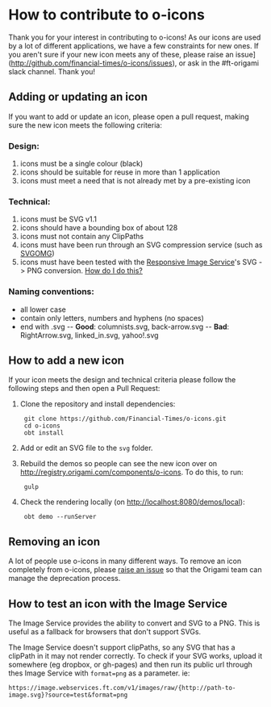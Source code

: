 # How to contribute to o-icons

Thank you for your interest in contributing to o-icons! As our icons are used by a lot of different applications, we have a few constraints for new ones. If you aren't sure if your new icon meets any of these, please raise an issue](http://github.com/financial-times/o-icons/issues), or ask in the #ft-origami slack channel.
Thank you!

## Adding or updating an icon

If you want to add or update an icon, please open a pull request, making sure the new icon meets the following criteria:

### Design:

1. icons must be a single colour (black)
1. icons should be suitable for reuse in more than 1 application
1. icons must meet a need that is not already met by a pre-existing icon

### Technical:

1. icons must be SVG v1.1
1. icons should have a bounding box of about 128
1. icons must not contain any ClipPaths
1. icons must have been run through an SVG compression service (such as [SVGOMG](https://jakearchibald.github.io/svgomg/))
1. icons must have been tested with the [Responsive Image Service](https://financial-times.github.io/responsive-image-proxy-helper/)'s SVG -> PNG conversion. [How do I do this?](#how-to-test-an-icon-with-the-image-service)

### Naming conventions:

  - all lower case
  - contain only letters, numbers and hyphens (no spaces)
  - end with .svg
  -- **Good**: columnists.svg, back-arrow.svg
  -- **Bad**: RightArrow.svg, linked_in.svg, yahoo!.svg


## How to add a new icon

If your icon meets the design and technical criteria please follow the following steps and then open a Pull Request:

1. Clone the repository and install dependencies:

		git clone https://github.com/Financial-Times/o-icons.git
		cd o-icons
		obt install

1. Add or edit an SVG file to the `svg` folder.
1. Rebuild the demos so people can see the new icon over on http://registry.origami.com/components/o-icons. To do this, to run:

		gulp

1. Check the rendering locally (on [http://localhost:8080/demos/local](http://localhost:8080/demos/local)):

		obt demo --runServer


## Removing an icon

A lot of people use o-icons in many different ways. To remove an icon completely from o-icons, please [raise an issue](http://github.com/financial-times/o-icons/issues) so that the Origami team can manage the deprecation process.

## How to test an icon with the Image Service

The Image Service provides the ability to convert and SVG to a PNG. This is useful as a fallback for browsers that don't support SVGs.

The Image Service doesn't support clipPaths, so any SVG that has a clipPath in it may not render correctly. To check if your SVG works, upload it somewhere (eg dropbox, or gh-pages) and then run its public url through thes Image Service with `format=png` as a parameter. ie:

`https://image.webservices.ft.com/v1/images/raw/{http://path-to-image.svg}?source=test&format=png`
